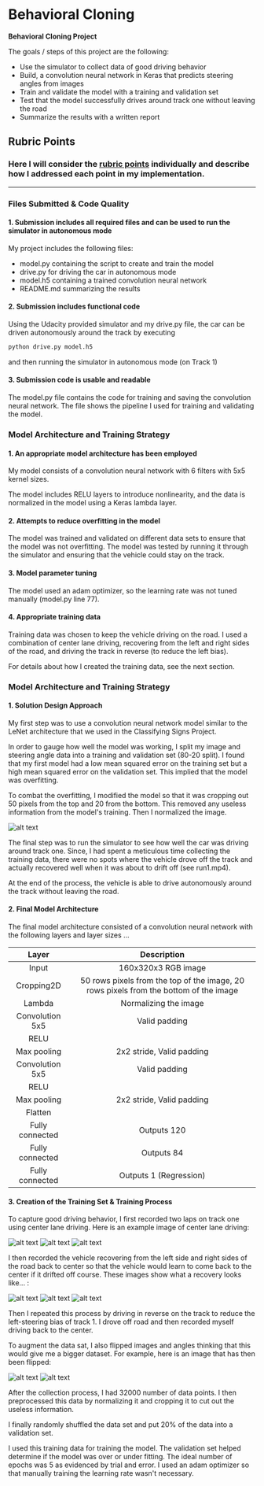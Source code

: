# **Behavioral Cloning** 

**Behavioral Cloning Project**

The goals / steps of this project are the following:
* Use the simulator to collect data of good driving behavior
* Build, a convolution neural network in Keras that predicts steering angles from images
* Train and validate the model with a training and validation set
* Test that the model successfully drives around track one without leaving the road
* Summarize the results with a written report


[//]: # (Image References)

[image1]: ./images/crop.png "Cropped image"
[image2]: ./images/center1.jpg "Center cam"
[image2b]: ./images/left1.jpg "Left cam"
[image2c]: ./images/right1.jpg "Right cam"
[image3]: ./images/save1.jpg "Recovery Image"
[image4]: ./images/save2.jpg "Recovery Image"
[image5]: ./images/save3.jpg "Recovery Image"
[image6]: ./images/flip1.jpg "Normal Image"
[image7]: ./images/flip2.jpg "Flipped Image"

## Rubric Points
### Here I will consider the [rubric points](https://review.udacity.com/#!/rubrics/432/view) individually and describe how I addressed each point in my implementation.  

---
### Files Submitted & Code Quality

#### 1. Submission includes all required files and can be used to run the simulator in autonomous mode

My project includes the following files:
* model.py containing the script to create and train the model
* drive.py for driving the car in autonomous mode
* model.h5 containing a trained convolution neural network 
* README.md summarizing the results

#### 2. Submission includes functional code
Using the Udacity provided simulator and my drive.py file, the car can be driven autonomously around the track by executing 
```sh
python drive.py model.h5
```
and then running the simulator in autonomous mode (on Track 1)

#### 3. Submission code is usable and readable

The model.py file contains the code for training and saving the convolution neural network. The file shows the pipeline I used for training and validating the model.

### Model Architecture and Training Strategy

#### 1. An appropriate model architecture has been employed

My model consists of a convolution neural network with 6 filters with 5x5 kernel sizes. 

The model includes RELU layers to introduce nonlinearity, and the data is normalized in the model using a Keras lambda layer. 

#### 2. Attempts to reduce overfitting in the model

The model was trained and validated on different data sets to ensure that the model was not overfitting. The model was tested by running it through the simulator and ensuring that the vehicle could stay on the track.

#### 3. Model parameter tuning

The model used an adam optimizer, so the learning rate was not tuned manually (model.py line 77).

#### 4. Appropriate training data

Training data was chosen to keep the vehicle driving on the road. I used a combination of center lane driving, recovering from the left and right sides of the road, and driving the track in reverse (to reduce the left bias).

For details about how I created the training data, see the next section. 

### Model Architecture and Training Strategy

#### 1. Solution Design Approach


My first step was to use a convolution neural network model similar to the LeNet architecture that we used in the Classifying Signs Project.

In order to gauge how well the model was working, I split my image and steering angle data into a training and validation set (80-20 split). I found that my first model had a low mean squared error on the training set but a high mean squared error on the validation set. This implied that the model was overfitting. 

To combat the overfitting, I modified the model so that it was cropping out 50 pixels from the top and 20 from the bottom. This removed any useless information from the model's training. Then I normalized the image.

![alt text][image1]

The final step was to run the simulator to see how well the car was driving around track one. Since, I had spent a meticulous time collecting the training data, there were no spots where the vehicle drove off the track and actually recovered well when it was about to drift off (see run1.mp4). 

At the end of the process, the vehicle is able to drive autonomously around the track without leaving the road.

#### 2. Final Model Architecture

The final model architecture consisted of a convolution neural network with the following layers and layer sizes ...


| Layer         		|     Description	        					| 
|:---------------------:|:---------------------------------------------:| 
| Input         		| 160x320x3 RGB image   			| 
| Cropping2D     	| 50 rows pixels from the top of the image, 20 rows pixels from the bottom of the image 	|
| Lambda | Normalizing the image |
| Convolution 5x5	    |  Valid padding|
| RELU					|												|
| Max pooling	      	| 2x2 stride, Valid padding		    |
| Convolution 5x5	    |  Valid padding|
| RELU					|												|
| Max pooling	      	| 2x2 stride, Valid padding		    |
| Flatten	        	| 				                    |
| Fully connected		| Outputs 120        							|
| Fully connected		| Outputs 84        							|
| Fully connected		| Outputs 1 (Regression)      				|


#### 3. Creation of the Training Set & Training Process

To capture good driving behavior, I first recorded two laps on track one using center lane driving. Here is an example image of center lane driving:

![alt text][image2]
![alt text][image2b]
![alt text][image2c]

I then recorded the vehicle recovering from the left side and right sides of the road back to center so that the vehicle would learn to come back to the center if it drifted off course. These images show what a recovery looks like... :

![alt text][image3]
![alt text][image4]
![alt text][image5]

Then I repeated this process by driving in reverse on the track to reduce the left-steering bias of track 1. I drove off road and then recorded myself driving back to the center.

To augment the data sat, I also flipped images and angles thinking that this would give me a bigger dataset. For example, here is an image that has then been flipped:

![alt text][image6]
![alt text][image7]

After the collection process, I had 32000 number of data points. I then preprocessed this data by normalizing it and cropping it to cut out the useless information.

I finally randomly shuffled the data set and put 20% of the data into a validation set. 

I used this training data for training the model. The validation set helped determine if the model was over or under fitting. The ideal number of epochs was 5 as evidenced by trial and error. I used an adam optimizer so that manually training the learning rate wasn't necessary.
